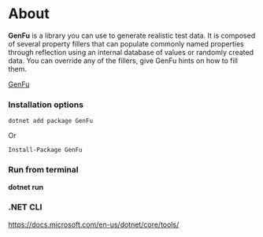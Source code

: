 # About

**GenFu** is a library you can use to generate realistic test data. It is composed of several property fillers that can populate commonly named properties through reflection using an internal database of values or randomly created data. You can override any of the fillers, give GenFu hints on how to fill them.

[GenFu](https://github.com/MisterJames/GenFu)

### Installation options

```
dotnet add package GenFu
```

Or

```
Install-Package GenFu
```

### Run from terminal

**dotnet run**

### .NET CLI

https://docs.microsoft.com/en-us/dotnet/core/tools/
